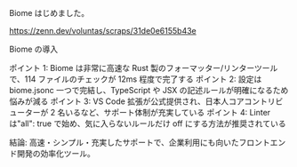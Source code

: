 Biome はじめました。

https://zenn.dev/voluntas/scraps/31de0e6155b43e

Biome の導入

ポイント 1: Biome は非常に高速な Rust 製のフォーマッター/リンターツールで、114 ファイルのチェックが 12ms 程度で完了する
ポイント 2: 設定は biome.jsonc 一つで完結し、TypeScript や JSX の記述ルールが明確になるため悩みが減る
ポイント 3: VS Code 拡張が公式提供され、日本人コアコントリビューターが 2 名いるなど、サポート体制が充実している
ポイント 4: Linter は"all": true で始め、気に入らないルールだけ off にする方法が推奨されている

結論: 高速・シンプル・充実したサポートで、企業利用にも向いたフロントエンド開発の効率化ツール。
